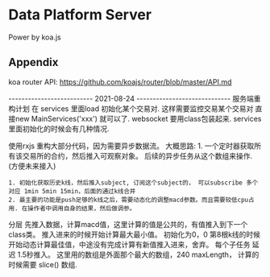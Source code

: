 # Data Platform Server

Power by koa.js

## Appendix

koa router API: <https://github.com/koajs/router/blob/master/API.md>


--------------------------  2021-08-24  -----------------------------
服务端重构计划
在 services 里面load 初始化某个交易对. 这样需要监控交易某个交易对 直接new MainServices('xxx') 就可以了.
websocket 要用class包装起来.  services 里面初始化的时候会有几种情况.


使用rxjs 重构大部分代码，因为需要异步数据流。
大概思路:
    1. 一个定时器获取所有该交易所的合约，然后推入可观察对象。 后续的异步任务从这个数组来操作. (方便未来接入)

    1. 初始化获取历史k线，然后推入subject, 订阅这个subject的， 可以subscribe 多个 对应 1min 5min 15min，后面的通过k线合并
    2. 最主要的功能是push足够的k线之后，需要动态化的调整macd参数。而且需要较低cpu占用. 在操作者中调用自身的结果，然后做调参。


分层
    先推入数据，计算macd值，这里计算的值是公共的，有值推入到下一个class类。
    推入进来的时候开始计算最大最小值。
    初始化为0，0 第8根k线的时候开始动态计算最佳值，中途没有完成计算有新值推入进来，舍弃。
    每个子任务 延迟 1.5秒推入。
    这里用的数组是外面那个最大的数组，240 maxLength， 计算的时候需要 slice() 数组.